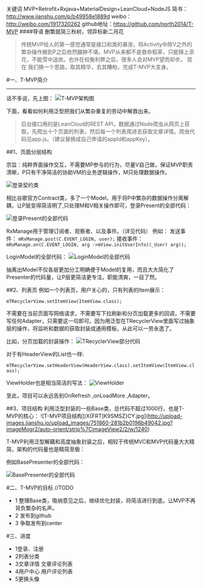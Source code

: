 关键词 MVP+Retrofit+Rxjava+MaterialDesign+LeanCloud+NodeJS
简书：http://www.jianshu.com/p/b49958e1889d
weibo：http://weibo.com/1917320262
github地址：https://github.com/north2014/T-MVP
####导语
删繁就简三秋树，领异标新二月花
>传统MVP给人的第一感觉通常是接口和类的暴涨，将Activity中除V之外的繁杂操作搬到P之后依然臃肿不堪。MVP从来都不是救命稻草，只能锦上添花，不能雪中送炭。也许在权衡利弊之后，很多人会对MVP望而却步。 现在  我们换一个思路，取其精华，去其糟粕，完成T-MVP大变身。

#一、T-MVP简介
***
话不多说，先上图：
![T-MVP架构图](http://upload-images.jianshu.io/upload_images/751860-0bcc0b49c3ab13a3.jpg?imageMogr2/auto-orient/strip%7CimageView2/2/w/1240)

 下面，看看如何利用泛型把我们从繁杂重复的劳动中解救出来。
>后台接口用的是LeanCloud的REST API，数据通过Node爬虫从网页上获取，先爬出十个页面的列表，然后每一个列表爬进去获取文章详情。爬虫代码见app.js。（建议替换成自己申请的appId和appKey）。

##1、页面分层结构

宗旨：纯粹界面操作交互，不需要MP参与的行为，尽量V自己做，保证MVP职责清晰，P只有干净简洁的协助VM的业务逻辑操作，M只处理数据操作。

![登录契约类](http://upload-images.jianshu.io/upload_images/751860-7c70aefc2a573290.png?imageMogr2/auto-orient/strip%7CimageView2/2/w/1240)


相比谷歌官方Contract类，多了一个Model，用于将P中繁杂的数据操作分离解耦，让P层变得简洁明了,只处理M和V相关操作即可，登录Present的全部代码：

![登录Present的全部代码](http://upload-images.jianshu.io/upload_images/751860-60544cde35b71772.png?imageMogr2/auto-orient/strip%7CimageView2/2/w/1240)


RxManage用于管理订阅者、观察者、以及事件。（详见代码）
例如：
发送事件： `mRxManage.post(C.EVENT_LOGIN, user);`
接收事件：`mRxManage.on(C.EVENT_LOGIN, arg ->mView.initUserInfo((_User) arg)); `

LoginModel的全部代码：
![LoginModel的全部代码](http://upload-images.jianshu.io/upload_images/751860-e07ed878aa12ae29.png?imageMogr2/auto-orient/strip%7CimageView2/2/w/1240)


抽离出Model不仅各层更加分工明确便于Model的复用，而且大大简化了Presenter的代码量，让P层更简洁更专注。职能清爽，一目了然。

##2、列表页
例如一个列表页，用户关心的，只有列表的Item展示：

  `mTRecyclerView.setItemView(ItemView.class);`

不需要在当前页面写网络请求，不需要写下拉刷新和分页加载更多的回调，不需要写任何Adapter，只需要这一句即可。因为用泛型在TRecyclerView里面写过抽象层的操作，将监听和数据的获取封装成通用模板，从此可以一劳永逸了。

比如，分页加载的封装操作：
![TRecyclerView部分代码](http://upload-images.jianshu.io/upload_images/751860-60b1a09e543d2a24.png?imageMogr2/auto-orient/strip%7CimageView2/2/w/1240)

对于有HeaderView的List也一样:

 `mTRecyclerView.setHeaderView(HeaderView.class).setItemView(ItemView.class);`

ViewHolder也是相当简洁的写法：
![ViewHolder](http://upload-images.jianshu.io/upload_images/751860-ff9843e014510adc.jpg?imageMogr2/auto-orient/strip%7CimageView2/2/w/1240)


至此，项目可以永远告别OnRefresh ,onLoadMore ,Adapter。

##3、项目结构
利用泛型封装的一些Base类，总代码不超过1000行，也是T-MVP的核心：
![T-MVP项目结构])X{FRT]K9SMSZ}CY.jpg](http://upload-images.jianshu.io/upload_images/751860-281b2b0198b49042.jpg?imageMogr2/auto-orient/strip%7CimageView2/2/w/1240)

T-MVP利用泛型解藕和高度抽象封装之后，相较于传统MVC和MVP代码量大大精简，架构的代码量也是精简至极：

例如BasePresenter的全部代码：

![BasePresenter的全部代码](http://upload-images.jianshu.io/upload_images/751860-3f8dca2e4444e87a.png?imageMogr2/auto-orient/strip%7CimageView2/2/w/1240)


#二、T-MVP的目标
    //TODO
  * 1 整理Base类，吸纳意见之后，继续优化封装，将简洁进行到底。让MVP不再背负繁杂的名声。
  * 2 发布到github
  * 3 争取发布到center


#三、进度
 * 1登录、注册
 * 2列表分类
 * 3文章详情 文章评论列表
 * 4用户中心 用户评论列表 
 * 5更换头像